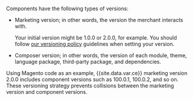 <div markdown="1">

Components have the following types of versions:

*	Marketing version; in other words, the version the merchant interacts with. 

	Your initial version might be 1.0.0 or 2.0.0, for example. You should follow <a href="{{ page.baseurl }}/extension-dev-guide/versioning" target="_blank">our versioning policy</a> guidelines when setting your version.

*	Composer version; in other words, the version of each module, theme, language package, third-party package, and dependencies.

Using Magento code as an example, {{site.data.var.ce}} marketing version 2.0.0 includes component versions such as 100.0.1, 100.0.2, and so on. These versioning strategy prevents collisions between the marketing version and component versions.